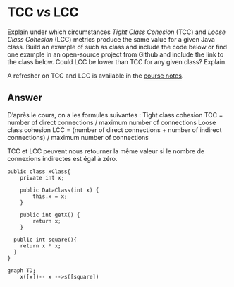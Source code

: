# TCC *vs* LCC

Explain under which circumstances *Tight Class Cohesion* (TCC) and *Loose Class Cohesion* (LCC) metrics produce the same value for a given Java class. Build an example of such as class and include the code below or find one example in an open-source project from Github and include the link to the class below. Could LCC be lower than TCC for any given class? Explain.

A refresher on TCC and LCC is available in the [course notes](https://oscarlvp.github.io/vandv-classes/#cohesion-graph).

## Answer

D’après le cours, on a les formules suivantes : 
Tight class cohesion TCC = number of direct connections / maximum number of connections
Loose class cohesion LCC = (number of direct connections + number of indirect connections) / maximum number of connections

TCC et LCC peuvent nous retourner la même valeur si le nombre de connexions indirectes est égal à zéro.

~~~
public class xClass{
    private int x;

    public DataClass(int x) {
        this.x = x;
    }

    public int getX() {
        return x;
    }

  public int square(){
    return x * x;
  }
}
~~~

```mermaid
graph TD;
    x([x])-- x -->s([square])
```

